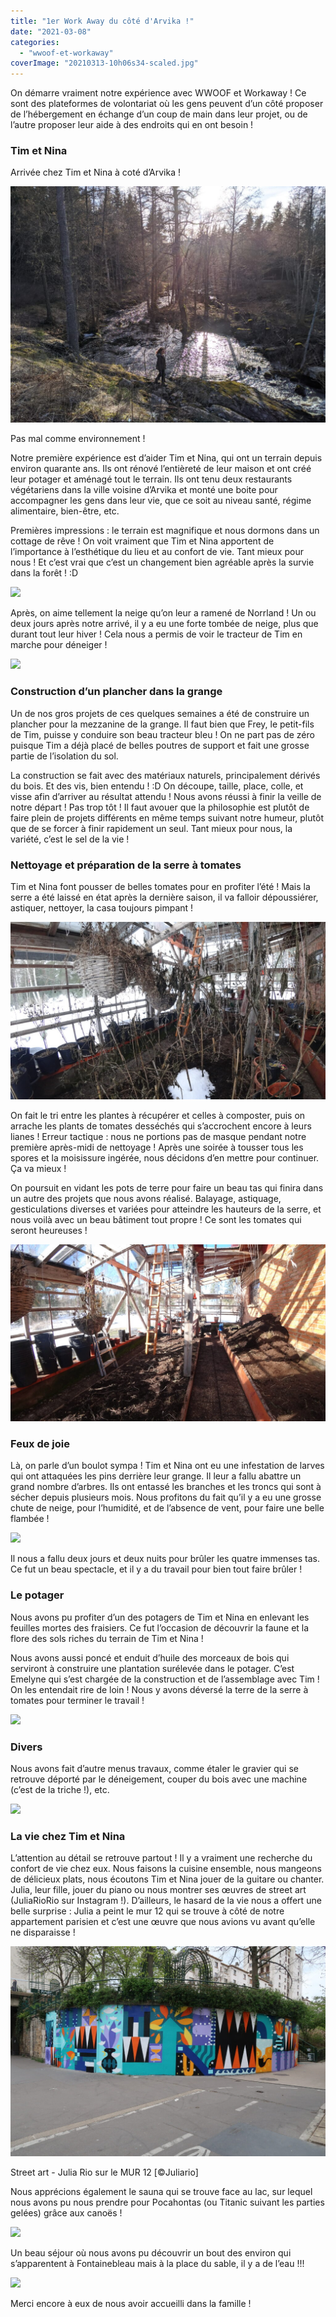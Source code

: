 ```yaml
---
title: "1er Work Away du côté d'Arvika !"
date: "2021-03-08"
categories: 
  - "wwoof-et-workaway"
coverImage: "20210313-10h06s34-scaled.jpg"
---
```


On démarre vraiment notre expérience avec WWOOF et Workaway ! Ce sont des plateformes de volontariat où les gens peuvent d’un côté proposer de l’hébergement en échange d’un coup de main dans leur projet, ou de l’autre proposer leur aide à des endroits qui en ont besoin !

### Tim et Nina

Arrivée chez Tim et Nina à coté d’Arvika !

![](images/20210330-17h42s42-1024x768.jpg)

Pas mal comme environnement !

Notre première expérience est d’aider Tim et Nina, qui ont un terrain depuis environ quarante ans. Ils ont rénové l’entièreté de leur maison et ont créé leur potager et aménagé tout le terrain. Ils ont tenu deux restaurants végétariens dans la ville voisine d’Arvika et monté une boite pour accompagner les gens dans leur vie, que ce soit au niveau santé, régime alimentaire, bien-être, etc.

Premières impressions : le terrain est magnifique et nous dormons dans un cottage de rêve ! On voit vraiment que Tim et Nina apportent de l’importance à l’esthétique du lieu et au confort de vie. Tant mieux pour nous ! Et c’est vrai que c’est un changement bien agréable après la survie dans la forêt ! :D

![](images/GIF-Cotage.gif)

Après, on aime tellement la neige qu’on leur a ramené de Norrland ! Un ou deux jours après notre arrivé, il y a eu une forte tombée de neige, plus que durant tout leur hiver ! Cela nous a permis de voir le tracteur de Tim en marche pour déneiger !

![](images/GIF-TempeteNeige.gif)

### Construction d’un plancher dans la grange

Un de nos gros projets de ces quelques semaines a été de construire un plancher pour la mezzanine de la grange. Il faut bien que Frey, le petit-fils de Tim, puisse y conduire son beau tracteur bleu ! On ne part pas de zéro puisque Tim a déjà placé de belles poutres de support et fait une grosse partie de l’isolation du sol.

La construction se fait avec des matériaux naturels, principalement dérivés du bois. Et des vis, bien entendu ! :D On découpe, taille, place, colle, et visse afin d’arriver au résultat attendu ! Nous avons réussi à finir la veille de notre départ ! Pas trop tôt ! Il faut avouer que la philosophie est plutôt de faire plein de projets différents en même temps suivant notre humeur, plutôt que de se forcer à finir rapidement un seul. Tant mieux pour nous, la variété, c’est le sel de la vie !

### Nettoyage et préparation de la serre à tomates

Tim et Nina font pousser de belles tomates pour en profiter l’été ! Mais la serre a été laissé en état après la dernière saison, il va falloir dépoussiérer, astiquer, nettoyer, la casa toujours pimpant !

![](images/Serre-Avant-1024x576.jpg)

On fait le tri entre les plantes à récupérer et celles à composter, puis on arrache les plants de tomates desséchés qui s’accrochent encore à leurs lianes ! Erreur tactique : nous ne portions pas de masque pendant notre première après-midi de nettoyage ! Après une soirée à tousser tous les spores et la moisissure ingérée, nous décidons d’en mettre pour continuer. Ça va mieux !

On poursuit en vidant les pots de terre pour faire un beau tas qui finira dans un autre des projets que nous avons réalisé. Balayage, astiquage, gesticulations diverses et variées pour atteindre les hauteurs de la serre, et nous voilà avec un beau bâtiment tout propre ! Ce sont les tomates qui seront heureuses !

![](images/Serre-Apres-1024x576.jpg)

### Feux de joie

Là, on parle d’un boulot sympa ! Tim et Nina ont eu une infestation de larves qui ont attaquées les pins derrière leur grange. Il leur a fallu abattre un grand nombre d’arbres. Ils ont entassé les branches et les troncs qui sont à sécher depuis plusieurs mois. Nous profitons du fait qu’il y a eu une grosse chute de neige, pour l’humidité, et de l’absence de vent, pour faire une belle flambée !

![](images/GIF-Feu-2.gif)

Il nous a fallu deux jours et deux nuits pour brûler les quatre immenses tas. Ce fut un beau spectacle, et il y a du travail pour bien tout faire brûler !

### Le potager

Nous avons pu profiter d’un des potagers de Tim et Nina en enlevant les feuilles mortes des fraisiers. Ce fut l’occasion de découvrir la faune et la flore des sols riches du terrain de Tim et Nina !

Nous avons aussi poncé et enduit d’huile des morceaux de bois qui serviront à construire une plantation surélevée dans le potager. C’est Emelyne qui s’est chargée de la construction et de l’assemblage avec Tim ! On les entendait rire de loin ! Nous y avons déversé la terre de la serre à tomates pour terminer le travail !

![](images/GIF-CarrePotager-1.gif)

### Divers

Nous avons fait d’autre menus travaux, comme étaler le gravier qui se retrouve déporté par le déneigement, couper du bois avec une machine (c’est de la triche !), etc.

![](images/GIF-Bois-F.gif)

### La vie chez Tim et Nina

L’attention au détail se retrouve partout ! Il y a vraiment une recherche du confort de vie chez eux. Nous faisons la cuisine ensemble, nous mangeons de délicieux plats, nous écoutons Tim et Nina jouer de la guitare ou chanter. Julia, leur fille, jouer du piano ou nous montrer ses œuvres de street art (JuliaRioRio sur Instagram !). D’ailleurs, le hasard de la vie nous a offert une belle surprise : Julia a peint le mur 12 qui se trouve à côté de notre appartement parisien et c’est une œuvre que nous avions vu avant qu’elle ne disparaisse !

![](images/MUR_12-JuliaRio-1024x683.jpg)

Street art - Julia Rio sur le MUR 12 \[©Juliario\]

Nous apprécions également le sauna qui se trouve face au lac, sur lequel nous avons pu nous prendre pour Pocahontas (ou Titanic suivant les parties gelées) grâce aux canoës !

![](images/GIF-Sauna_Coucou1.gif)

Un beau séjour où nous avons pu découvrir un bout des environ qui s’apparentent à Fontainebleau mais à la place du sable, il y a de l’eau !!!

![](images/GIF-Sorties-1.gif)

Merci encore à eux de nous avoir accueilli dans la famille !
